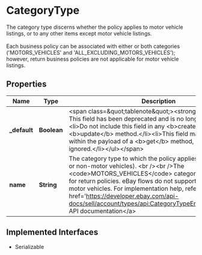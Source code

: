 

# CategoryType

The category type discerns whether the policy applies to motor vehicle listings, or to any other items except motor vehicle listings. <br/><br/>Each business policy can be associated with either or both categories ('MOTORS_VEHICLES' and 'ALL_EXCLUDING_MOTORS_VEHICLES'); however, return business policies are not applicable for motor vehicle listings.
## Properties

Name | Type | Description | Notes
------------ | ------------- | ------------- | -------------
**_default** | **Boolean** | &lt;span class&#x3D;\&quot;tablenote\&quot;&gt;&lt;strong&gt;Note:&lt;/strong&gt; This field has been deprecated and is no longer used.&lt;ul&gt;&lt;li&gt;Do not include this field in any &lt;b&gt;create&lt;/b&gt; or &lt;b&gt;update&lt;/b&gt; method.&lt;/li&gt;&lt;li&gt;This field may be returned within the payload of a &lt;b&gt;get&lt;/b&gt; method, but it can be ignored.&lt;/li&gt;&lt;/ul&gt;&lt;/span&gt; |  [optional]
**name** | **String** | The category type to which the policy applies (motor vehicles or non-motor vehicles). &lt;br /&gt;&lt;br /&gt;The &lt;code&gt;MOTORS_VEHICLES&lt;/code&gt; category type is not valid for return policies. eBay flows do not support the return of motor vehicles. For implementation help, refer to &lt;a href&#x3D;&#39;https://developer.ebay.com/api-docs/sell/account/types/api:CategoryTypeEnum&#39;&gt;eBay API documentation&lt;/a&gt; |  [optional]


## Implemented Interfaces

* Serializable


